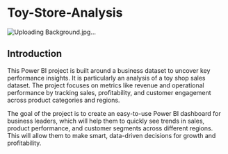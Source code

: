 # Toy-Store-Analysis
![Uploading Background.jpg…]()

## Introduction
 
This Power BI project is built around a business dataset to uncover key performance insights. It is particularly an analysis of a toy shop sales dataset. The project focuses on metrics like revenue and operational performance by tracking sales, profitability, and customer engagement across product categories and regions.

The goal of the project is to create an easy-to-use Power BI dashboard for business leaders, which will help them to quickly see trends in sales, product performance, and customer segments across different regions. This will allow them to make smart, data-driven decisions for growth and profitability.

